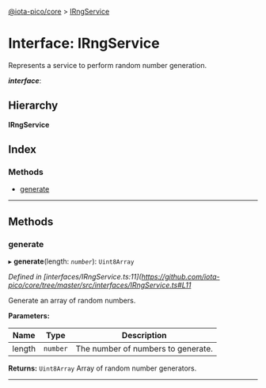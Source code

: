 [@iota-pico/core](../README.md) > [IRngService](../interfaces/irngservice.md)

# Interface: IRngService

Represents a service to perform random number generation.

*__interface__*: 

## Hierarchy

**IRngService**

## Index

### Methods

* [generate](irngservice.md#generate)

---

## Methods

<a id="generate"></a>

###  generate

▸ **generate**(length: *`number`*): `Uint8Array`

*Defined in [interfaces/IRngService.ts:11](https://github.com/iota-pico/core/tree/master/src/interfaces/IRngService.ts#L11*

Generate an array of random numbers.

**Parameters:**

| Name | Type | Description |
| ------ | ------ | ------ |
| length | `number` |  The number of numbers to generate. |

**Returns:** `Uint8Array`
Array of random number generators.

___

